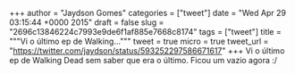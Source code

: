 
+++
author = "Jaydson Gomes"
categories = ["tweet"]
date = "Wed Apr 29 03:15:44 +0000 2015"
draft = false
slug = "2696c13846224c7993e9de6f1af885e7668c8174"
tags = ["tweet"]
title = """Vi o último ep de Walking..."""
tweet = true
micro = true
tweet_url = "https://twitter.com/jaydson/status/593252297586671617"
+++
Vi o último ep de Walking Dead sem saber que era o último. Ficou um vazio agora :/
